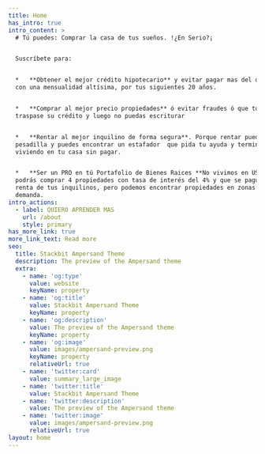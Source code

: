 ```yaml
---
title: Home
has_intro: true
intro_content: >
  # Tú puedes: Comprar la casa de tus sueños. !¿En Serio?¡


  Suscríbete para:


  *   **Obtener el mejor crédito hipotecario** y evitar pagar mas del doble, y
  con una mensualidad altísima, por tus siguientes 20 años.


  *   **Comprar al mejor precio propiedades** ó evitar fraudes ó que tu amigo te
  traspase su crédito y luego no puedas escriturar


  *   **Rentar al mejor inquilino de forma segura**. Porque rentar puede ser una
  pesadilla y puedes encontrar un estafador  que pida tu ayuda y termine
  viviendo en tu casa sin pagar.


  *   **Ser un PRO en tú Portafolio de Bienes Raices **No vivimos en USA y no
  podrás comprar 4 propiedades con tasa de interés del 4% y que se paguen con la
  renta de tus inquilinos, pero podemos encontrar propiedades en zonas con alta
  demanda.
intro_actions:
  - label: QUIERO APRENDER MAS
    url: /about
    style: primary
has_more_link: true
more_link_text: Read more
seo:
  title: Stackbit Ampersand Theme
  description: The preview of the Ampersand theme
  extra:
    - name: 'og:type'
      value: website
      keyName: property
    - name: 'og:title'
      value: Stackbit Ampersand Theme
      keyName: property
    - name: 'og:description'
      value: The preview of the Ampersand theme
      keyName: property
    - name: 'og:image'
      value: images/ampersand-preview.png
      keyName: property
      relativeUrl: true
    - name: 'twitter:card'
      value: summary_large_image
    - name: 'twitter:title'
      value: Stackbit Ampersand Theme
    - name: 'twitter:description'
      value: The preview of the Ampersand theme
    - name: 'twitter:image'
      value: images/ampersand-preview.png
      relativeUrl: true
layout: home
---
```

